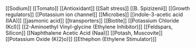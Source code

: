 [[Sodium]]
[[Tomato]]
[[Antioxidant]]
[[Salt stress]]
[[B. Spizizenii]]
[[Growth regulators]]
[[Potassium ion channel]]
[[Microbes]]
[[indole-3-acetic acid (IAA)]]
[[jasmonic acid]]
[[transporters]]
[[Biotite]]
[[Potassium Chloride (Kcl)]]
[[2-Aminoethyl Vinyl-glycine (Ethylene Inhibitor)]]
[[Feldspars, Silicon]]
[[Naphthalene Acetic Acid (Naa)]]
[[Potash, Muscovite]]
[[Potassium Oxide (K(2)o)]]
[[Ethephon (Ethylene Stimulator)]]
